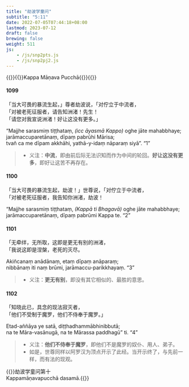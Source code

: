 ```yaml
---
title: "劫波学童问"
subtitle: "5:11"
date: 2022-07-05T07:44:18+08:00
lastmod: 2023-07-12
draft: false
brewing: false
weight: 511
js:
    - /js/snp2pts.js
    - /js/snp2pj2.js
---
```



{{<subtitle>}}{{<suttalink src="snp5.11">}}Kappa Māṇava Pucchā{{</suttalink>}}{{</subtitle>}}

#### 1099

「当大可畏的暴流生起，」尊者劫波说，「对佇立于中流者，  
「对被老死征服者，请告知洲渚！先生！  
「请您对我宣说洲渚！好让这没有更多。」

“Majjhe sarasmiṃ tiṭṭhataṃ, <i>(icc āyasmā Kappo)</i> oghe jāte mahabbhaye;  
jarāmaccuparetānaṃ, dīpaṃ pabrūhi Mārisa;  
tvañ ca me dīpam akkhāhi, yathā-y-idaṃ nāparaṃ siyā”. <q>1</q>

> - 义注：**中流**，即由前后际无法识知而作为中间的轮回。**好让这没有更多**，即好让这苦不再存在。

#### 1100

「当大可畏的暴流生起，劫波！」世尊说，「对佇立于中流者，  
「对被老死征服者，我告知你洲渚，劫波！  

“Majjhe sarasmiṃ tiṭṭhataṃ, <i>(Kappā ti Bhagavā)</i> oghe jāte mahabbhaye;  
jarāmaccuparetānaṃ, dīpaṃ pabrūmi Kappa te. <q>2</q>

#### 1101

「无牵绊，无所取，这即是更无有别的洲渚，  
「我说这即是涅槃，老死的灭尽。

Akiñcanaṃ anādānaṃ, etaṃ dīpaṃ anāparaṃ;  
nibbānaṃ iti naṃ brūmi, jarāmaccu-parikkhayaṃ. <q>3</q>

> - 义注：**更无有别**，即没有其它相似的、最胜的意思。

#### 1102

「知晓此已，具念的现法寂灭者，  
「他们不受制于魔罗，他们不侍奉于魔罗。」

Etad-aññāya ye satā, diṭṭhadhammābhinibbutā;  
na te Māra-vasānugā, na te Mārassa paddhagū” ti. <q>4</q>

> - 义注：**他们不侍奉于魔罗**，即他们不是魔罗的奴仆、用人、弟子。
> - 如是，世尊同样以阿罗汉为顶点开示了此经。当开示终了，与先前一样，而有法的现观。


{{<eof>}}劫波学童问第十<br>Kappamāṇavapucchā dasamā.{{</eof>}}